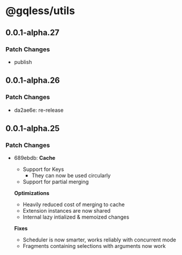 # @gqless/utils

## 0.0.1-alpha.27

### Patch Changes

- publish

## 0.0.1-alpha.26

### Patch Changes

- da2ae6e: re-release

## 0.0.1-alpha.25

### Patch Changes

- 689ebdb: **Cache**

  - Support for Keys
    - They can now be used circularly
  - Support for partial merging

  **Optimizations**

  - Heavily reduced cost of merging to cache
  - Extension instances are now shared
  - Internal lazy intialized & memoized changes

  **Fixes**

  - Scheduler is now smarter, works reliably with concurrent mode
  - Fragments containing selections with arguments now work
